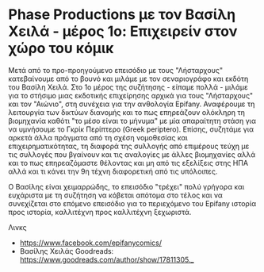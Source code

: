 # Phase Productions με τον Βασίλη Χειλά - μέρος 1ο: Επιχειρείν στον χώρο του κόμικ

Μετά από το προ-προηγούμενο επεισόδιο με τους "Λήσταρχους" κατεβαίνουμε από το βουνό και μιλάμε με τον σεναριογράφο και εκδότη του Βασίλη Χειλά. Στο 1ο μέρος της συζήτησης - είπαμε πολλά - μιλάμε για το στήσιμο μιας εκδοτικής επιχείρησης αρχικά για τους "Λήσταρχους" και τον "Αιώνιο", στη συνέχεια για την ανθολογία Epifany. Αναφέρουμε τη λειτουργία των δικτύων διανομής και το πως επηρεάζουν ολόκληρη τη βιομηχανία καθότι "το μέσο είναι το μήνυμα" με μία απαραίτητη στάση για να υμνήσουμε το Γκρίκ Περίπτερο (Greek periptero). Επίσης, συζητάμε για αρκετά άλλα πράγματα από τη σχέση νομοθεσίας και επιχειρηματικότητας, τη διαφορά της συλλογής από επιμέρους τεύχη με τις συλλογές που βγαίνουν και τις αναλογίες με άλλες βιομηχανίες αλλά και το πως επηρεαζόμαστε θέλοντας και μη από τις εξελίξεις στης ΗΠΑ αλλά και τι κάνει την 9η τέχνη διαφορετική από τις υπόλοιπες.

Ο Βασίλης είναι χειμαρρώδης, το επεισόδιο "τρέχει" πολύ γρήγορα και ευχάριστα με τη συζήτηση να κόβεται απότομα στο τέλος και να συνεχίζεται στο επόμενο επεισόδιο για το περιεχόμενο του Epifany ιστορία προς ιστορία, καλλιτέχνη προς καλλιτέχνη ξεχωριστά.

Λινκς

- <https://www.facebook.com/epifanycomics/>
- Βασίλης Χειλάς Goodreads: <https://www.goodreads.com/author/show/17811305._>
